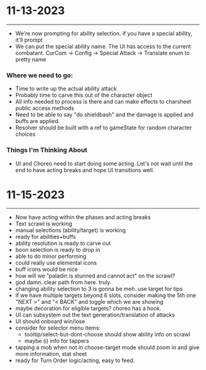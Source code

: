 # 11-13-2023
----------

- We're now prompting for ability selection. if you have a special ability, it'll prompt
- We can put the special ability name. The UI has access to the current combatant. CurCom -> Config -> Special Attack -> Translate enum to pretty name


### Where we need to go:
- Time to write up the actual ability attack
- Probably time to carve this out of the character object
- All info needed to process is there and can make effects to charsheet public access methods
- Need to be able to say "do shieldbash" and the damage is applied and buffs are applied.
- Resolver should be built with a ref to gameState for random character choices


### Things I'm Thinking About
- UI and Choreo need to start doing some acting. Let's not wait until the end to have acting breaks and hope UI transitions well.


# 11-15-2023
-------------
- Now have acting within the phases and acting breaks
- Text scrawl is working
- manual selections (ability/target) is working
- ready for abilities+buffs
- ability resolution is ready to carve out
- boon selection is ready to drop in
- able to do minor performing
- could really use elemental icons
- buff icons would be nice
- how will we "paladin is stunned and cannot act" on the scrawl?
- god damn. clear path from here. truly.
- changing ability selection to 3 is gonna be meh. use target for tips
- if we have multiple targets beyond 6 slots, consider making the 5th one "NEXT >" and "< BACK" and toggle which we are showing
- maybe decoration for eligible targets? choreo has a hook.
- UI can subsystem out the text generation/translation of attacks
- UI should onboard win/lose
- consider for selector menu items:
    - tooltip/select-but-dont-choose should show ability info on scrawl
    - maybe (i) info for tappers
- tapping a mob when not in choose-target mode should zoom in and give more information, stat sheet
- ready for Turn Order logic/acting, easy to feed.
